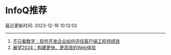 # InfoQ推荐

最近更新时间: 2023-12-16 10:12:02

--- 
1. [不只看数字：软件开发企业如何评估客户端工程师绩效](https://www.infoq.cn/article/YCR8hO3yNFJBgv0c1L94) 
2. [展望2024：构建更快、更高效的Web体验](https://www.infoq.cn/article/kTLeBxItF3w376Xww8sG) 
